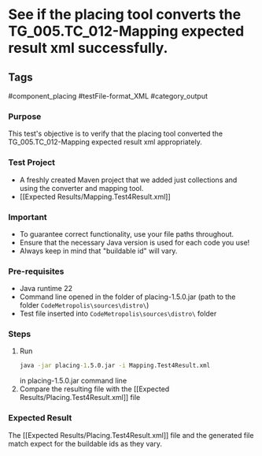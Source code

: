 # See if the placing tool converts the TG_005.TC_012-Mapping expected result xml successfully.

## Tags
#component_placing #testFile-format_XML #category_output

### Purpose
This test's objective is to verify that the placing tool converted the TG_005.TC_012-Mapping expected result xml appropriately.

### Test Project
- A freshly created Maven project that we added just collections and using the converter and mapping tool.
- [[Expected Results/Mapping.Test4Result.xml]]

### Important
- To guarantee correct functionality, use your file paths throughout.  
- Ensure that the necessary Java version is used for each code you use!
- Always keep in mind that "buildable id" will vary.

### Pre-requisites
- Java runtime 22
- Command line opened in the folder of placing-1.5.0.jar (path to the folder `CodeMetropolis\sources\distro\`)
- Test file inserted into `CodeMetropolis\sources\distro\` folder

### Steps
1. Run
	```cmd
	java -jar placing-1.5.0.jar -i Mapping.Test4Result.xml
	```
	in placing-1.5.0.jar command line
2. Compare the resulting file with the [[Expected Results/Placing.Test4Result.xml]] file

### Expected Result
The [[Expected Results/Placing.Test4Result.xml]] file and the generated file match expect for the buildable ids as they vary.